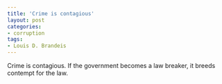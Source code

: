 ```yaml
---
title: 'Crime is contagious'
layout: post
categories:
- corruption
tags:
- Louis D. Brandeis
---
```


Crime is contagious. If the government becomes a law breaker, it breeds contempt for the law.